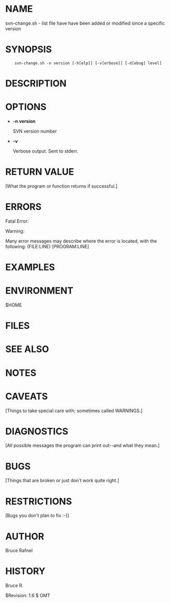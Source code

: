 # NAME

svn-change.sh - list file have have been added or modified since a specific version

# SYNOPSIS

        svn-change.sh -n version [-h[elp]] [-v[erbose]] [-d[ebug] level]

# DESCRIPTION

# OPTIONS

- **-n version**

    SVN version number

- **-v**

    Verbose output.  Sent to stderr.

# RETURN VALUE

\[What the program or function returns if successful.\]

# ERRORS

Fatal Error:

Warning:

Many error messages may describe where the error is located, with the
following: (FILE:LINE) \[PROGRAM:LINE\]

# EXAMPLES

# ENVIRONMENT

$HOME

# FILES

# SEE ALSO

# NOTES

# CAVEATS

\[Things to take special care with; sometimes called WARNINGS.\]

# DIAGNOSTICS

\[All possible messages the program can print out--and what they mean.\]

# BUGS

\[Things that are broken or just don't work quite right.\]

# RESTRICTIONS

\[Bugs you don't plan to fix :-)\]

# AUTHOR

Bruce Rafnel

# HISTORY

Bruce R.

$Revision: 1.6 $ GMT

